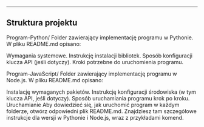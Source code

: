 -----------------------------------------------------------------------------------------------------------------------------------------------------------------------------------------------
Struktura projektu
-----------------------------------------------------------------------------------------------------------------------------------------------------------------------------------------------
Program-Python/
Folder zawierający implementację programu w Pythonie.
W pliku README.md opisano:

Wymagania systemowe.
Instrukcję instalacji bibliotek.
Sposób konfiguracji klucza API (jeśli dotyczy).
Kroki potrzebne do uruchomienia programu.

Program-JavaScript/
Folder zawierający implementację programu w Node.js.
W pliku README.md opisano:

Instalację wymaganych pakietów.
Instrukcję konfiguracji środowiska (w tym klucza API, jeśli dotyczy).
Sposób uruchamiania programu krok po kroku.
Uruchamianie
Aby dowiedzieć się, jak uruchomić program w każdym folderze, otwórz odpowiedni plik README.md. Znajdziesz tam szczegółowe instrukcje dla wersji w Pythonie i Node.js, wraz z przykładami komend.
